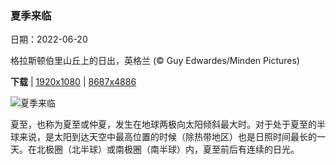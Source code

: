 ### 夏季来临

日期：2022-06-20

格拉斯顿伯里山丘上的日出，英格兰 (© Guy Edwardes/Minden Pictures)

**下载**  |  [1920x1080](https://cn.bing.com/th?id=OHR.GlastonburySolstice_ZH-CN9694169797_1920x1080.jpg)  |  [8687x4886](https://cn.bing.com/th?id=OHR.GlastonburySolstice_ZH-CN9694169797_UHD.jpg)

![夏季来临](https://cn.bing.com/th?id=OHR.GlastonburySolstice_ZH-CN9694169797_1920x1080.jpg "格拉斯顿伯里山丘上的日出，英格兰 (© Guy Edwardes/Minden Pictures)")

夏至，也称为夏至或仲夏，发生在地球两极向太阳倾斜最大时。对于处于夏至的半球来说，是太阳到达天空中最高位置的时候（除热带地区）也是日照时间最长的一天。在北极圈（北半球）或南极圈（南半球）内，夏至前后有连续的日光。
